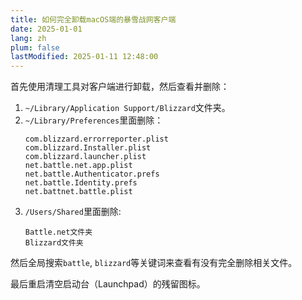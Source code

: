 ```yaml
---
title: 如何完全卸载macOS端的暴雪战网客户端
date: 2025-01-01
lang: zh
plum: false
lastModified: 2025-01-11 12:48:00
---
```


首先使用清理工具对客户端进行卸载，然后查看并删除：

1. `~/Library/Application Support/Blizzard`文件夹。
2. `~/Library/Preferences`里面删除：
   ```
   com.blizzard.errorreporter.plist
   com.blizzard.Installer.plist
   com.blizzard.launcher.plist
   net.battle.net.app.plist
   net.battle.Authenticator.prefs
   net.battle.Identity.prefs
   net.battnet.battle.plist
   ```
3. `/Users/Shared`里面删除:
   ```
   Battle.net文件夹
   Blizzard文件夹
   ```

然后全局搜索`battle`, `blizzard`等关键词来查看有没有完全删除相关文件。

最后重启清空启动台（Launchpad）的残留图标。